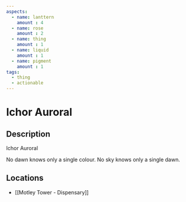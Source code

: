 ```yaml
---
aspects: 
  - name: lanttern
    amount : 4
  - name: rose
    amount : 2
  - name: thing
    amount : 1
  - name: liquid
    amount : 1
  - name: pigment
    amount : 1
tags:
  - thing
  - actionable
---
```


# Ichor Auroral

## Description
Ichor Auroral

No dawn knows only a single colour. No sky knows only a single dawn.
## Locations
- [[Motley Tower - Dispensary]]